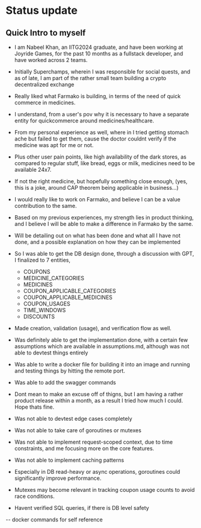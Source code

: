 # Status update 

## Quick Intro to myself 

- I am Nabeel Khan, an IITG2024 graduate, and have been working at Joyride Games, for the past 10 months as a fullstack developer, and have worked across 2 teams.
- Initially Superchamps, wherein I was responsible for social quests, and as of late, I am part of the rather small team building a crypto decentralized exchange 
- Really liked what Farmako is building, in terms of the need of quick commerce in medicines. 
- I understand, from a user's pov why it is necessary to have a separate entity for quickcommerce around medicines/healthcare.
- From my personal experience as well, where in I tried getting stomach ache but failed to get them, cause the doctor couldnt verify if the medicine was apt for me or not.
- Plus other user pain points, like high availability of the dark stores, as compared to regular stuff, like bread, eggs or milk, medicines need to be available 24x7. 
- If not the right medicine, but hopefully something close enough, (yes, this is a joke, around CAP theorem being applicable in business...)
- I would really like to work on Farmako, and believe I can be a value contribution to the same.

- Based on my previous experiences, my strength lies in product thinking, and I believe I will be able to make a difference in Farmako by the same.

- Will be detailing out on what has been done and what all I have not done, and a possible explanation on how they can be implemented 
- So I was able to get the DB design done, through a discussion with GPT, I finalized to 7 entities, 

    - COUPONS 
    - MEDICINE_CATEGORIES
    - MEDICINES
    - COUPON_APPLICABLE_CATEGORIES
    - COUPON_APPLICABLE_MEDICINES
    - COUPON_USAGES 
    - TIME_WINDOWS
    - DISCOUNTS

- Made creation, validation (usage), and verification flow as well.
- Was definitely able to get the implementation done, with a certain few assumptions which are available in assumptions.md, although was not able to devtest things entirely
- Was able to write a docker file for building it into an image and running and testing things by hitting the remote port.
- Was able to add the swagger commands

- Dont mean to make an excuse off of thigns, but I am having a rather product release within a month, as a result I tried how much I could. Hope thats fine.

- Was not able to devtest edge cases completely
- Was not able to take care of goroutines or mutexes
- Was not able to implement request-scoped context, due to time constraints, and me focusing more on the core features.
- Was not able to implement caching patterns

- Especially in DB read-heavy or async operations, goroutines could significantly improve performance.
- Mutexes may become relevant in tracking coupon usage counts to avoid race conditions.
- Havent verified SQL queries, if there is DB level safety




-- docker commands for self reference
